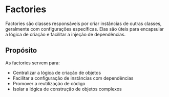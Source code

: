 # Factories

Factories são classes responsáveis por criar instâncias de outras classes, geralmente com configurações específicas. Elas são úteis para encapsular a lógica de criação e facilitar a injeção de dependências.

## Propósito

As factories servem para:

- Centralizar a lógica de criação de objetos
- Facilitar a configuração de instâncias com dependências
- Promover a reutilização de código
- Isolar a lógica de construção de objetos complexos
